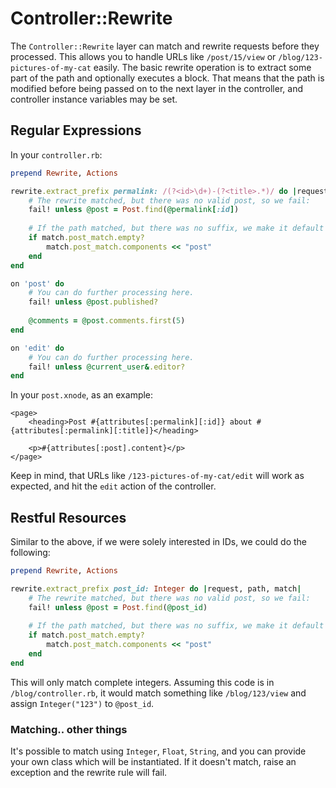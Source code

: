 # Controller::Rewrite

The <code class="language-ruby">Controller::Rewrite</code> layer can match and rewrite requests before they processed. This allows you to handle URLs like `/post/15/view` or `/blog/123-pictures-of-my-cat` easily. The basic rewrite operation is to extract some part of the path and optionally executes a block. That means that the path is modified before being passed on to the next layer in the controller, and controller instance variables may be set.

## Regular Expressions

In your `controller.rb`:

```ruby
prepend Rewrite, Actions

rewrite.extract_prefix permalink: /(?<id>\d+)-(?<title>.*)/ do |request, path, match|
	# The rewrite matched, but there was no valid post, so we fail:
	fail! unless @post = Post.find(@permalink[:id])
	
	# If the path matched, but there was no suffix, we make it default to the post action:
	if match.post_match.empty?
		match.post_match.components << "post"
	end
end

on 'post' do
	# You can do further processing here.
	fail! unless @post.published?
	
	@comments = @post.comments.first(5)
end

on 'edit' do
	# You can do further processing here.
	fail! unless @current_user&.editor?
end
```

In your `post.xnode`, as an example:

```trenni
<page>
	<heading>Post #{attributes[:permalink][:id]} about #{attributes[:permalink][:title]}</heading>
	
	<p>#{attributes[:post].content}</p>
</page>
```

Keep in mind, that URLs like `/123-pictures-of-my-cat/edit` will work as expected, and hit the `edit` action of the controller.

## Restful Resources

Similar to the above, if we were solely interested in IDs, we could do the following:

```ruby
prepend Rewrite, Actions

rewrite.extract_prefix post_id: Integer do |request, path, match|
	# The rewrite matched, but there was no valid post, so we fail:
	fail! unless @post = Post.find(@post_id)
	
	# If the path matched, but there was no suffix, we make it default to the post action:
	if match.post_match.empty?
		match.post_match.components << "post"
	end
end
```

This will only match complete integers. Assuming this code is in `/blog/controller.rb`, it would match something like `/blog/123/view` and assign <code class="language-ruby">Integer("123")</code> to <code class="language-ruby">@post_id</code>.

### Matching.. other things

It's possible to match using <code class="language-ruby">Integer</code>, <code class="language-ruby">Float</code>, <code class="language-ruby">String</code>, and you can provide your own class which will be instantiated. If it doesn't match, raise an exception and the rewrite rule will fail.